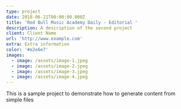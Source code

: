 ```yaml
---
type: project
date: 2018-06-21T00:00:00.000Z
title: 'Red Bull Music Academy Daily - Editorial '
description: A description of the second project
client: Client Name
url: 'http://www.example.com'
extra: Extra information
color: '#e2e6e7'
images:
  - image: /assets/image-1.jpeg
  - image: /assets/image-2.jpeg
  - image: /assets/image-3.jpeg
  - image: /assets/image-4.jpeg
---
```


This is a sample project to demonstrate how to generate content from simple files
